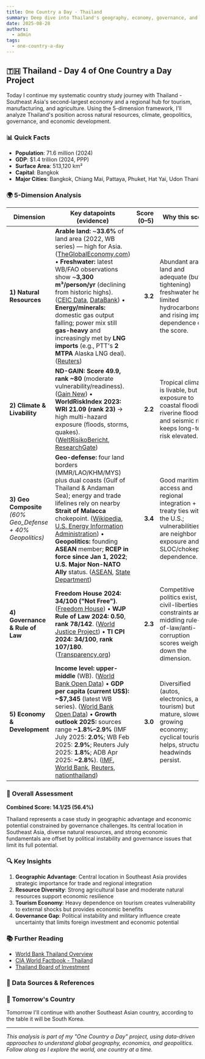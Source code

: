 ```yaml
---
title: One Country a Day - Thailand
summary: Deep dive into Thailand's geography, economy, governance, and strategic position using the 5-dimension framework
date: 2025-08-28
authors:
  - admin
tags:
  - one-country-a-day
---
```


## 🇹🇭 Thailand - Day 4 of One Country a Day Project

Today I continue my systematic country study journey with Thailand - Southeast Asia's second-largest economy and a regional hub for tourism, manufacturing, and agriculture. Using the 5-dimension framework, I'll analyze Thailand's position across natural resources, climate, geopolitics, governance, and economic development.

### 📊 Quick Facts
- **Population**: 71.6 million (2024)
- **GDP**: $1.4 trillion (2024, PPP)
- **Surface Area**: 513,120 km²
- **Capital**: Bangkok
- **Major Cities**: Bangkok, Chiang Mai, Pattaya, Phuket, Hat Yai, Udon Thani

### 🌍 5-Dimension Analysis

| Dimension                                                   | Key datapoints (evidence)                                                                                                                                                                                                                                                                                                                                                                                                               | Score (0–5) | Why this score                                                                                                                                   |
| ----------------------------------------------------------- | --------------------------------------------------------------------------------------------------------------------------------------------------------------------------------------------------------------------------------------------------------------------------------------------------------------------------------------------------------------------------------------------------------------------------------------- | ----------: | ------------------------------------------------------------------------------------------------------------------------------------------------ |
| **1) Natural Resources**                                    | **Arable land:** \~**33.6%** of land area (2022, WB series) — high for Asia. ([TheGlobalEconomy.com][1]) • **Freshwater:** latest WB/FAO observations show \~**3,300 m³/person/yr** (declining from historic highs). ([CEIC Data][2], [DataBank][3]) • **Energy/minerals:** domestic gas output falling; power mix still **gas-heavy** and increasingly met by **LNG imports** (e.g., PTT's **2 MTPA** Alaska LNG deal). ([Reuters][4]) |     **3.2** | Abundant arable land and adequate (but tightening) freshwater help; limited hydrocarbons and rising import dependence cap the score.             |
| **2) Climate & Livability**                                 | **ND-GAIN:** **Score 49.9, rank \~80** (moderate vulnerability/readiness). ([Gain New][5]) • **WorldRiskIndex 2023:** **WRI 21.09 (rank 23)** → high multi-hazard exposure (floods, storms, quakes). ([WeltRisikoBericht][6], [ResearchGate][7])                                                                                                                                                                                        |     **2.2** | Tropical climate is livable, but exposure to coastal flooding, riverine floods, and seismic risk keeps long-term risk elevated.                  |
| **3) Geo Composite** *(60% Geo\_Defense + 40% Geopolitics)* | **Geo-defense:** four land borders (MMR/LAO/KHM/MYS) plus dual coasts (Gulf of Thailand & Andaman Sea); energy and trade lifelines rely on nearby **Strait of Malacca** chokepoint. ([Wikipedia][8], [U.S. Energy Information Administration][9]) • **Geopolitics:** founding **ASEAN** member; **RCEP in force since Jan 1, 2022**; **U.S. Major Non-NATO Ally** status. ([ASEAN][10], [State Department][11])                         |     **3.4** | Good maritime access and regional integration + treaty ties with the U.S.; vulnerabilities are neighbor exposure and SLOC/chokepoint dependence. |
| **4) Governance & Rule of Law**                             | **Freedom House 2024:** **34/100 ("Not Free")**. ([Freedom House][12]) • **WJP Rule of Law 2024:** **0.50**, **rank 78/142**. ([World Justice Project][13]) • **TI CPI 2024:** **34/100**, **rank 107/180**. ([Transparency.org][14])                                                                                                                                                                                                   |     **2.3** | Competitive politics exist, but civil-liberties constraints and middling rule-of-law/anti-corruption scores weigh down the dimension.            |
| **5) Economy & Development**                                | **Income level:** **upper-middle** (WB). ([World Bank Open Data][15]) • **GDP per capita (current US\$):** **\~\$7,345** (latest WB series). ([World Bank Open Data][15]) • **Growth outlook 2025:** sources range **\~1.8%–2.9%** (IMF July 2025: **2.0%**; WB Feb 2025: **2.9%**; Reuters July 2025: **1.8%**; ADB Apr 2025: **\~2.8%**). ([IMF][16], [World Bank][17], [Reuters][18], [nationthailand][19])                          |     **3.0** | Diversified (autos, electronics, agro, tourism) but mature, slower-growing economy; cyclical tourism helps, structural headwinds persist.        |

### 🎯 Overall Assessment

**Combined Score: 14.1/25 (56.4%)**

Thailand represents a case study in geographic advantage and economic potential constrained by governance challenges. Its central location in Southeast Asia, diverse natural resources, and strong economic fundamentals are offset by political instability and governance issues that limit its full potential.

### 🔍 Key Insights

1. **Geographic Advantage**: Central location in Southeast Asia provides strategic importance for trade and regional integration
2. **Resource Diversity**: Strong agricultural base and moderate natural resources support economic resilience
3. **Tourism Economy**: Heavy dependence on tourism creates vulnerability to external shocks but provides economic benefits
4. **Governance Gap**: Political instability and military influence create uncertainty that limits foreign investment and economic potential

### 📚 Further Reading

- [World Bank Thailand Overview](https://www.worldbank.org/en/country/thailand)
- [CIA World Factbook - Thailand](https://www.cia.gov/the-world-factbook/countries/thailand/)
- [Thailand Board of Investment](https://www.boi.go.th/)

### 🔗 Data Sources & References

[1]: https://www.theglobaleconomy.com/Thailand/arable_land_percent/?utm_source=chatgpt.com "Thailand Arable land, percent of land area - data, chart"
[2]: https://www.ceicdata.com/en/thailand/energy-production-and-consumption/th-renewable-internal-freshwater-resources-per-capita?utm_source=chatgpt.com "Thailand TH: Renewable Internal Freshwater Resources ..."
[3]: https://databank.worldbank.org/metadataglossary/millennium-development-goals/series/ER.H2O.INTR.PC?utm_source=chatgpt.com "Renewable internal freshwater resources per capita (cubic ..."
[4]: https://www.reuters.com/business/energy/thailand-exploring-small-modular-nuclear-reactor-technology-says-pm-2024-05-31/?utm_source=chatgpt.com "Thailand exploring small modular nuclear reactor technology, says PM"
[5]: https://gain-new.crc.nd.edu/country/thailand?utm_source=chatgpt.com "Thailand"
[6]: https://weltrisikobericht.de/wp-content/uploads/2024/01/WorldRiskReport_2023_english_online.pdf?utm_source=chatgpt.com "WorldRiskReport 2023"
[7]: https://www.researchgate.net/publication/374029957_The_WorldRiskIndex_2023?utm_source=chatgpt.com "(PDF) The WorldRiskIndex 2023"
[8]: https://en.wikipedia.org/wiki/Thailand?utm_source=chatgpt.com "Thailand"
[9]: https://www.eia.gov/todayinenergy/detail.php?id=32452&utm_source=chatgpt.com "The Strait of Malacca, a key oil trade chokepoint, links ..."
[10]: https://asean.org/the-founding-of-asean/?utm_source=chatgpt.com "History"
[11]: https://2021-2025.state.gov/u-s-relations-with-thailand/?utm_source=chatgpt.com "U.S. Relations With Thailand - United States Department of State"
[12]: https://freedomhouse.org/country/thailand?utm_source=chatgpt.com "Thailand: Country Profile"
[13]: https://worldjusticeproject.org/rule-of-law-index/downloads/WJPIndex2024.pdf?utm_source=chatgpt.com "2024 Rule of Law Index"
[14]: https://www.transparency.org/en/countries/thailand?utm_source=chatgpt.com "Thailand"
[15]: https://data.worldbank.org/country/thailand?utm_source=chatgpt.com "Thailand | Data"
[16]: https://www.imf.org/en/Countries/THA?utm_source=chatgpt.com "Thailand and the IMF"
[17]: https://www.worldbank.org/en/country/thailand/publication/thailand-economic-monitor-february-2025-unleashing-growth-innovation-smes-and-startups?utm_source=chatgpt.com "Thailand Economic Monitor February 2025: Unleashing ..."
[18]: https://www.reuters.com/world/asia-pacific/hold-world-bank-cuts-thailands-2025-gdp-growth-outlook-18-29-2025-07-03/?utm_source=chatgpt.com "World Bank cuts Thailand's 2025 GDP growth outlook to 1.8% from 2.9%"
[19]: https://www.nationthailand.com/business/economy/40048536?utm_source=chatgpt.com "ADB revises Thailand's GDP growth forecast to 2.8% in 2025"

### 🚀 Tomorrow's Country

Tomorrow I'll continue with another Southeast Asian country, according to the table it will be South Korea.

---

*This analysis is part of my "One Country a Day" project, using data-driven approaches to understand global geography, economics, and geopolitics. Follow along as I explore the world, one country at a time.*
